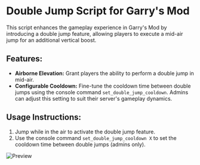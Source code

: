 # Double Jump Script for Garry's Mod

This script enhances the gameplay experience in Garry's Mod by introducing a double jump feature, allowing players to execute a mid-air jump for an additional vertical boost.

## Features:

- **Airborne Elevation:** Grant players the ability to perform a double jump in mid-air.
- **Configurable Cooldown:** Fine-tune the cooldown time between double jumps using the console command `set_double_jump_cooldown`. Admins can adjust this setting to suit their server's gameplay dynamics.

## Usage Instructions:

1. Jump while in the air to activate the double jump feature.
2. Use the console command `set_double_jump_cooldown X` to set the cooldown time between double jumps (admins only).

![Preview](https://imgur.com/BlfLJuV.png)
